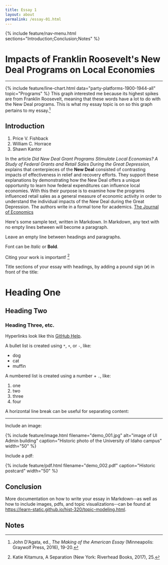 ```yaml
---
title: Essay 1
layout: about
permalink: /essay-01.html
---
```


{% include feature/nav-menu.html sections="Introduction;Conclusion;Notes" %}

# Impacts of Franklin Roosevelt's New Deal Programs on Local Economies
---

{% include feature/line-chart.html data="party-platforms-1900-1944-all" topic="Programs" %}
This graph interested me because its highest spikes are from Franklin Roosevelt, meaning that these words have a lot to do with the New Deal programs. This is what my essay topic is on so this graph pertains to my essay.[^1] 

## Introduction

1. Price V. Fishback
2. William C. Horrace
3. Shawn Kantor

In the article *Did New Deal Grant Programs Stimulate Local Economies? A Study of Federal Grants and Retail Sales During the Great Depression,* explains that centerpieces of the **New Deal** consisted of contrasting impacts of effectiveness in relief and recovery efforts. They support these explanations by demonstrating how the New Deal offers a unique opportunity to learn how federal expenditures can influence local economies. With this their purpose is to examine how the programs influenced retail sales as a general measure of economic activity in order to understand the individual impacts of the New Deal during the Great Depression. The authors write in a formal tone for academics.
[The Journal of Economics](https://www-jstor-org.uidaho.idm.oclc.org/stable/3875042?seq=1#metadata_info_tab_contents)

Here's some sample text, written in Markdown.
In Markdown, any text with no empty lines between will become a paragraph.

Leave an empty line between headings and paragraphs.

Font can be *Italic* or **Bold**.

Citing your work is important! [^2]

Title sections of your essay with headings, by adding a pound sign (`#`) in front of the title:

# Heading One

## Heading Two

### Heading Three, etc.

Hyperlinks look like this [GitHub Help](https://help.github.com/).

A bullet list is created using `*`, `+`, or `-`, like:

- dog
- cat
- muffin

A numbered list is created using a number + `.`, like:

1. one
2. two
6. three
2. four

A horizontal line break can be useful for separating content:

----

Include an image:

{% include feature/image.html filename="demo_001.jpg" alt="image of UI Admin building" caption="Historic photo of the University of Idaho campus" width="50" %}

Include a pdf:

{% include feature/pdf.html filename="demo_002.pdf" caption="Historic postcard" width="50" %}

## Conclusion

More documentation on how to write your essay in Markdown--as well as how to include images, pdfs, and topic visualizations--can be found at <https://learn-static.github.io/hist-320/topic-modeling.html>.

## Notes

[^1]: John D'Agata, ed., *The Making of the American Essay* (Minneapolis: Graywolf Press, 2016), 19-20.

[^2]: Katie Kitamura, A Separation (New York: Riverhead Books, 2017), 25.
